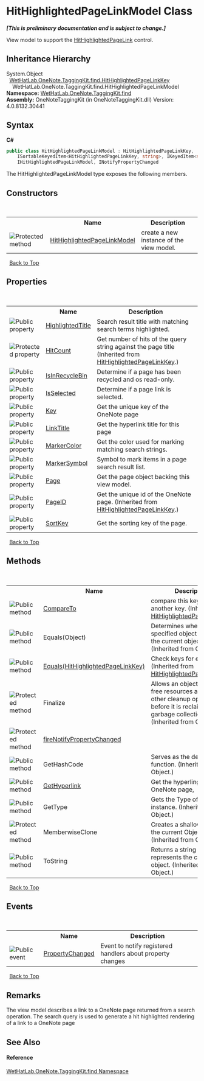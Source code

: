 # HitHighlightedPageLinkModel Class
 _**\[This is preliminary documentation and is subject to change.\]**_

View model to support the <a href="966dba74-7e30-e7ae-0c01-027505f35810.md">HitHighlightedPageLink</a> control.


## Inheritance Hierarchy
System.Object<br />&nbsp;&nbsp;<a href="43d8cc25-fcd9-1dfc-5430-924b77a33b44.md">WetHatLab.OneNote.TaggingKit.find.HitHighlightedPageLinkKey</a><br />&nbsp;&nbsp;&nbsp;&nbsp;WetHatLab.OneNote.TaggingKit.find.HitHighlightedPageLinkModel<br />
**Namespace:**&nbsp;<a href="0e3a8efd-07d2-1709-b1cd-709153222081.md">WetHatLab.OneNote.TaggingKit.find</a><br />**Assembly:**&nbsp;OneNoteTaggingKit (in OneNoteTaggingKit.dll) Version: 4.0.8132.30441

## Syntax

**C#**<br />
``` C#
public class HitHighlightedPageLinkModel : HitHighlightedPageLinkKey, 
	ISortableKeyedItem<HitHighlightedPageLinkKey, string>, IKeyedItem<string>, 
	IHitHighlightedPageLinkModel, INotifyPropertyChanged
```

The HitHighlightedPageLinkModel type exposes the following members.


## Constructors
&nbsp;<table><tr><th></th><th>Name</th><th>Description</th></tr><tr><td>![Protected method](media/protmethod.gif "Protected method")</td><td><a href="5b8f3dc5-bba7-021b-92c2-7c3ffd8fbb1e.md">HitHighlightedPageLinkModel</a></td><td>
create a new instance of the view model.</td></tr></table>&nbsp;
<a href="#hithighlightedpagelinkmodel-class">Back to Top</a>

## Properties
&nbsp;<table><tr><th></th><th>Name</th><th>Description</th></tr><tr><td>![Public property](media/pubproperty.gif "Public property")</td><td><a href="71d8de17-1256-c7b4-0596-64c8dc279fae.md">HighlightedTitle</a></td><td>
Search result title with matching search terms highlighted.</td></tr><tr><td>![Protected property](media/protproperty.gif "Protected property")</td><td><a href="6dd77e92-30ee-6e42-1104-e5c63f2d8735.md">HitCount</a></td><td>
Get number of hits of the query string against the page title
 (Inherited from <a href="43d8cc25-fcd9-1dfc-5430-924b77a33b44.md">HitHighlightedPageLinkKey</a>.)</td></tr><tr><td>![Public property](media/pubproperty.gif "Public property")</td><td><a href="4db35ca4-aa0b-6cee-3377-e10af7368518.md">IsInRecycleBin</a></td><td>
Determine if a page has been recycled and os read-only.</td></tr><tr><td>![Public property](media/pubproperty.gif "Public property")</td><td><a href="8c4acdbf-2f30-4de9-ca11-12498ddb3c56.md">IsSelected</a></td><td>
Determine if a page link is selected.</td></tr><tr><td>![Public property](media/pubproperty.gif "Public property")</td><td><a href="3f4bfceb-f6b9-37a2-0f69-a67c29506a4e.md">Key</a></td><td>
Get the unique key of the OneNote page</td></tr><tr><td>![Public property](media/pubproperty.gif "Public property")</td><td><a href="bef636bb-f084-7ce9-fd32-8420c2ec24c2.md">LinkTitle</a></td><td>
Get the hyperlink title for this page</td></tr><tr><td>![Public property](media/pubproperty.gif "Public property")</td><td><a href="db343657-d0ca-cd5f-a3cd-daca7b3cac95.md">MarkerColor</a></td><td>
Get the color used for marking matching search strings.</td></tr><tr><td>![Public property](media/pubproperty.gif "Public property")</td><td><a href="a7cecee7-d601-654a-52ea-3df3934d2ced.md">MarkerSymbol</a></td><td>
Symbol to mark items in a page search result list.</td></tr><tr><td>![Public property](media/pubproperty.gif "Public property")</td><td><a href="7503777b-947b-4296-9d5e-d4679a4e7e37.md">Page</a></td><td>
Get the page object backing this view model.</td></tr><tr><td>![Public property](media/pubproperty.gif "Public property")</td><td><a href="afad20f1-ef50-f065-b05f-32db6d98a0d6.md">PageID</a></td><td>
Get the unique id of the OneNote page.
 (Inherited from <a href="43d8cc25-fcd9-1dfc-5430-924b77a33b44.md">HitHighlightedPageLinkKey</a>.)</td></tr><tr><td>![Public property](media/pubproperty.gif "Public property")</td><td><a href="95fe5c16-090f-cd8f-8051-f403b6ccea28.md">SortKey</a></td><td>
Get the sorting key of the page.</td></tr></table>&nbsp;
<a href="#hithighlightedpagelinkmodel-class">Back to Top</a>

## Methods
&nbsp;<table><tr><th></th><th>Name</th><th>Description</th></tr><tr><td>![Public method](media/pubmethod.gif "Public method")</td><td><a href="fe7b1d50-fa56-204c-f6da-4c3d853f0bd1.md">CompareTo</a></td><td>
compare this key with another key.
 (Inherited from <a href="43d8cc25-fcd9-1dfc-5430-924b77a33b44.md">HitHighlightedPageLinkKey</a>.)</td></tr><tr><td>![Public method](media/pubmethod.gif "Public method")</td><td>Equals(Object)</td><td>
Determines whether the specified object is equal to the current object.
 (Inherited from Object.)</td></tr><tr><td>![Public method](media/pubmethod.gif "Public method")</td><td><a href="d7a824f6-e762-698e-7dc4-54b0a0d8537b.md">Equals(HitHighlightedPageLinkKey)</a></td><td>
Check keys for equality
 (Inherited from <a href="43d8cc25-fcd9-1dfc-5430-924b77a33b44.md">HitHighlightedPageLinkKey</a>.)</td></tr><tr><td>![Protected method](media/protmethod.gif "Protected method")</td><td>Finalize</td><td>
Allows an object to try to free resources and perform other cleanup operations before it is reclaimed by garbage collection.
 (Inherited from Object.)</td></tr><tr><td>![Protected method](media/protmethod.gif "Protected method")</td><td><a href="8cb84521-fc84-fb24-8b07-bd5a321abf4e.md">fireNotifyPropertyChanged</a></td><td /></tr><tr><td>![Public method](media/pubmethod.gif "Public method")</td><td>GetHashCode</td><td>
Serves as the default hash function.
 (Inherited from Object.)</td></tr><tr><td>![Public method](media/pubmethod.gif "Public method")</td><td><a href="7cad0202-2791-33e8-026b-eb596eca0446.md">GetHyperlink</a></td><td>
Get the hyperling to the OneNote page,</td></tr><tr><td>![Public method](media/pubmethod.gif "Public method")</td><td>GetType</td><td>
Gets the Type of the current instance.
 (Inherited from Object.)</td></tr><tr><td>![Protected method](media/protmethod.gif "Protected method")</td><td>MemberwiseClone</td><td>
Creates a shallow copy of the current Object.
 (Inherited from Object.)</td></tr><tr><td>![Public method](media/pubmethod.gif "Public method")</td><td>ToString</td><td>
Returns a string that represents the current object.
 (Inherited from Object.)</td></tr></table>&nbsp;
<a href="#hithighlightedpagelinkmodel-class">Back to Top</a>

## Events
&nbsp;<table><tr><th></th><th>Name</th><th>Description</th></tr><tr><td>![Public event](media/pubevent.gif "Public event")</td><td><a href="e1e0d034-8e6f-b364-17f3-400ae070bcdb.md">PropertyChanged</a></td><td>
Event to notify registered handlers about property changes</td></tr></table>&nbsp;
<a href="#hithighlightedpagelinkmodel-class">Back to Top</a>

## Remarks
The view model describes a link to a OneNote page returned from a search operation. 
The search query is used to generate a hit highlighted rendering of a link to a OneNote page


## See Also


#### Reference
<a href="0e3a8efd-07d2-1709-b1cd-709153222081.md">WetHatLab.OneNote.TaggingKit.find Namespace</a><br />